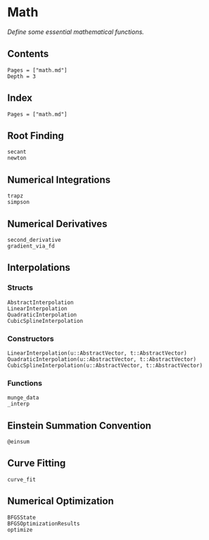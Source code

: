# Math

*Define some essential mathematical functions.*

## Contents

```@contents
Pages = ["math.md"]
Depth = 3
```

## Index

```@index
Pages = ["math.md"]
```

## Root Finding

```@docs
secant
newton
```

## Numerical Integrations

```@docs
trapz
simpson
```

## Numerical Derivatives

```@docs
second_derivative
gradient_via_fd
```

## Interpolations

### Structs
```@docs
AbstractInterpolation
LinearInterpolation
QuadraticInterpolation
CubicSplineInterpolation
```

### Constructors
```@docs
LinearInterpolation(u::AbstractVector, t::AbstractVector)
QuadraticInterpolation(u::AbstractVector, t::AbstractVector)
CubicSplineInterpolation(u::AbstractVector, t::AbstractVector)
```
### Functions
```@docs
munge_data
_interp
```

## Einstein Summation Convention

```@docs
@einsum
```

## Curve Fitting

```@docs
curve_fit
```

## Numerical Optimization

```@docs
BFGSState
BFGSOptimizationResults
optimize
```